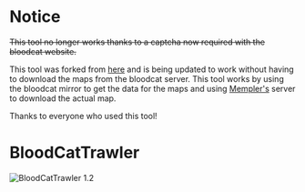 # Notice

~~This tool no longer works thanks to a captcha now required with the bloodcat website.~~

This tool was forked from [here](https://github.com/Yen/BloodCatTrawler) and is being updated to work without having to download the maps from the bloodcat server. This tool works by using the bloodcat mirror to get the data for the maps and using [Mempler's](http://cdn.jse.io:62011/) server to download the actual map.

Thanks to everyone who used this tool!

# BloodCatTrawler

![BloodCatTrawler 1.2](https://i.imgur.com/0Ccy31j.png)
